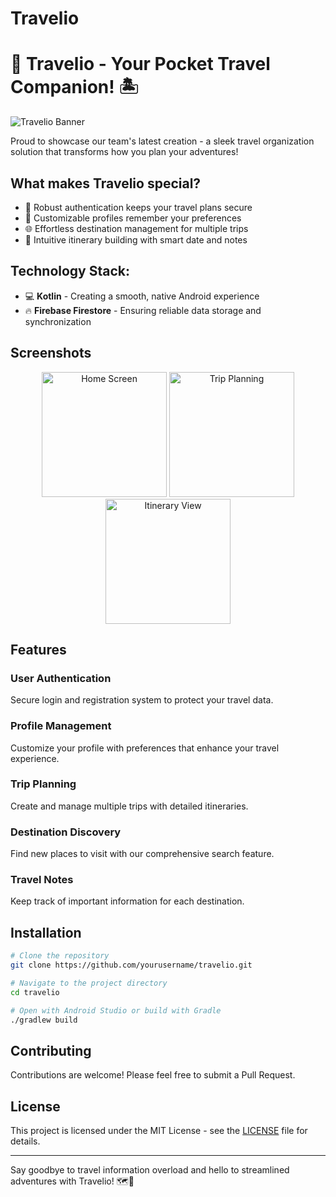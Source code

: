 # Travelio

# 🧭 Travelio - Your Pocket Travel Companion! 🏝️

![Travelio Banner](/api/placeholder/800/200)

Proud to showcase our team's latest creation - a sleek travel organization solution that transforms how you plan your adventures!

## What makes Travelio special?

* 🔐 Robust authentication keeps your travel plans secure
* 👤 Customizable profiles remember your preferences
* 🌐 Effortless destination management for multiple trips
* 📆 Intuitive itinerary building with smart date and notes

## Technology Stack:

* 💻 **Kotlin** - Creating a smooth, native Android experience
* 🔥 **Firebase Firestore** - Ensuring reliable data storage and synchronization

## Screenshots

<div align="center">
  <img src="/api/placeholder/200/400" width="200" alt="Home Screen">
  <img src="/api/placeholder/200/400" width="200" alt="Trip Planning">
  <img src="/api/placeholder/200/400" width="200" alt="Itinerary View">
</div>

## Features

### User Authentication
Secure login and registration system to protect your travel data.

### Profile Management
Customize your profile with preferences that enhance your travel experience.

### Trip Planning
Create and manage multiple trips with detailed itineraries.

### Destination Discovery
Find new places to visit with our comprehensive search feature.

### Travel Notes
Keep track of important information for each destination.

## Installation

```bash
# Clone the repository
git clone https://github.com/yourusername/travelio.git

# Navigate to the project directory
cd travelio

# Open with Android Studio or build with Gradle
./gradlew build
```

## Contributing

Contributions are welcome! Please feel free to submit a Pull Request.

## License

This project is licensed under the MIT License - see the [LICENSE](LICENSE) file for details.

---

Say goodbye to travel information overload and hello to streamlined adventures with Travelio! 🗺️📱
